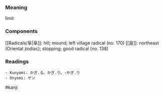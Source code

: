 ### Meaning

limit

### Components

[[Radicals/阜|阜]]: hill; mound; left village radical (no. 170) [[艮]]: northeast (Oriental zodiac); stopping; good radical (no. 138)

### Readings

```
- Kunyomi: かぎ.る、かぎ.り、-かぎ.り
- Onyomi: ゲン
```

#kanji